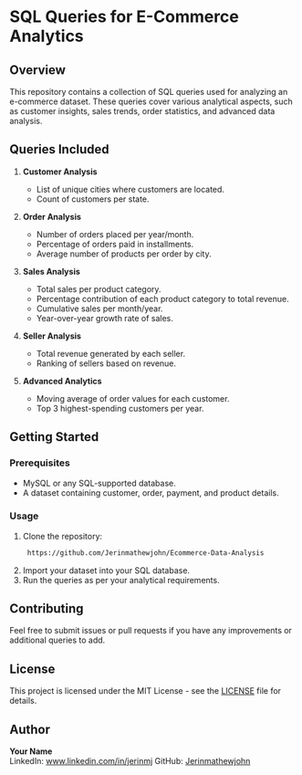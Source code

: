 # SQL Queries for E-Commerce Analytics

## Overview
This repository contains a collection of SQL queries used for analyzing an e-commerce dataset. These queries cover various analytical aspects, such as customer insights, sales trends, order statistics, and advanced data analysis.

## Queries Included
1. **Customer Analysis**
   - List of unique cities where customers are located.
   - Count of customers per state.
   
2. **Order Analysis**
   - Number of orders placed per year/month.
   - Percentage of orders paid in installments.
   - Average number of products per order by city.

3. **Sales Analysis**
   - Total sales per product category.
   - Percentage contribution of each product category to total revenue.
   - Cumulative sales per month/year.
   - Year-over-year growth rate of sales.

4. **Seller Analysis**
   - Total revenue generated by each seller.
   - Ranking of sellers based on revenue.

5. **Advanced Analytics**
   - Moving average of order values for each customer.
   - Top 3 highest-spending customers per year.

## Getting Started
### Prerequisites
- MySQL or any SQL-supported database.
- A dataset containing customer, order, payment, and product details.

### Usage
1. Clone the repository:
   ```bash
    https://github.com/Jerinmathewjohn/Ecommerce-Data-Analysis
   ```
2. Import your dataset into your SQL database.
3. Run the queries as per your analytical requirements.

## Contributing
Feel free to submit issues or pull requests if you have any improvements or additional queries to add.

## License
This project is licensed under the MIT License - see the [LICENSE](LICENSE) file for details.

## Author
**Your Name**  
LinkedIn: www.linkedin.com/in/jerinmj
GitHub: [Jerinmathewjohn](https://github.com/Jerinmathewjohn)

